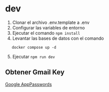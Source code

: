 # dev

1. Clonar el archivo .env.template a .env
2. Configurar las variables de entorno
3. Ejecutar el comando `npm install`
4. Levantar las bases de datos con el comando

```
   docker compose up -d
```

5. Ejecutar `npm run dev`

## Obtener Gmail Key

[Google AppPasswords](https://myaccount.google.com/u/0/apppasswords)
